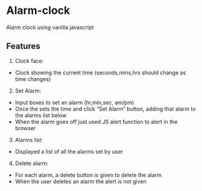 # Alarm-clock
Alarm clock using vanilla javascript

Features
------------------------
1. Clock face: 
- Clock showing the current time (seconds,mins,hrs should change as time changes)

2. Set Alarm: 
- Input boxes to set an alarm (hr,min,sec, am/pm)
- Once the sets the time and click “Set Alarm” button, adding that alarm to the alarms list below
- When the alarm goes off just used JS alert function to alert in the browser

3. Alarms list:
- Displayed a list of all the alarms set by user

4. Delete alarm:
- For each alarm, a delete button is given to delete the alarm
- When the user deletes an alarm the alert is not given
